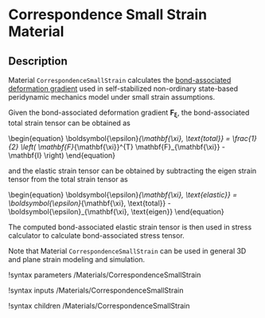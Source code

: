 # Correspondence Small Strain Material

## Description

Material `CorrespondenceSmallStrain` calculates the [bond-associated deformation gradient](peridynamics/DeformationGradients.md) used in self-stabilized non-ordinary state-based peridynamic mechanics model under small strain assumptions.

Given the bond-associated deformation gradient $\mathbf{F}_{\mathbf{\xi}}$, the bond-associated total strain tensor can be obtained as

\begin{equation}
  \boldsymbol{\epsilon}_{\mathbf{\xi}, \text{total}} = \frac{1}{2} \left( \mathbf{F}_{\mathbf{\xi}}^{T} \mathbf{F}_{\mathbf{\xi}} - \mathbf{I} \right)
\end{equation}

and the elastic strain tensor can be obtained by subtracting the eigen strain tensor from the total strain tensor as

\begin{equation}
  \boldsymbol{\epsilon}_{\mathbf{\xi}, \text{elastic}} = \boldsymbol{\epsilon}_{\mathbf{\xi}, \text{total}} - \boldsymbol{\epsilon}_{\mathbf{\xi}, \text{eigen}}
\end{equation}

The computed bond-associated elastic strain tensor is then used in stress calculator to calculate bond-associated stress tensor.

Note that Material `CorrespondenceSmallStrain` can be used in general 3D and plane strain modeling and simulation.

!syntax parameters /Materials/CorrespondenceSmallStrain

!syntax inputs /Materials/CorrespondenceSmallStrain

!syntax children /Materials/CorrespondenceSmallStrain
